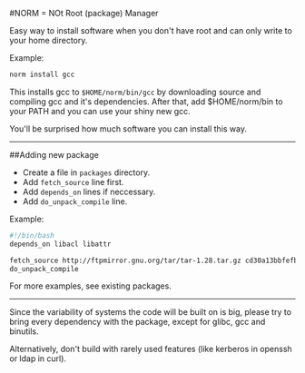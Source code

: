 #NORM = NOt Root (package) Manager

Easy way to install software when you don't have root and can only write to your home directory. 

Example:
```bash
norm install gcc
```

This installs gcc to `$HOME/norm/bin/gcc` by downloading source and compiling gcc and it's dependencies. After that, add $HOME/norm/bin to your PATH and you can use your shiny new gcc.

You'll be surprised how much software you can install this way.

***

##Adding new package

 * Create a file in `packages` directory.
 * Add `fetch_source` line first.
 * Add `depends_on` lines if neccessary.
 * Add `do_unpack_compile` line.

Example:
```bash
#!/bin/bash
depends_on libacl libattr

fetch_source http://ftpmirror.gnu.org/tar/tar-1.28.tar.gz cd30a13bbfefb54b17e039be7c43d2592dd3d5d0
do_unpack_compile
```

For more examples, see existing packages.

***

Since the variability of systems the code will be built on is big, please try to bring every dependency with the package, except for glibc, gcc and binutils.

Alternatively, don't build with rarely used features (like kerberos in openssh or ldap in curl).
